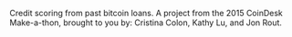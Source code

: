 Credit scoring from past bitcoin loans. A project from the 2015 CoinDesk Make-a-thon, brought to you by: Cristina Colon, Kathy Lu, and Jon Rout.
